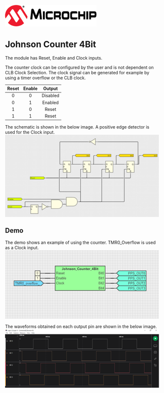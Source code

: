 <!-- Please do not change this html logo with link -->

<a href="https://www.microchip.com" rel="nofollow"><img src="images/microchip.png" alt="MCHP" width="300"/></a>

# Johnson Counter 4Bit

The module has Reset, Enable and Clock inputs. 

The counter clock can be configured by the user and is not dependent on CLB Clock Selection. The clock signal can be generated for example by using a timer overflow or the CLB clock.

| **Reset** | **Enable** | **Output** |
|:---------:|:----------:|:----------:|
|     0     |      0     |  Disabled  |
|     0     |      1     |   Enabled  |
|     1     |      0     |    Reset   |
|     1     |      1     |    Reset   |

The schematic is shown in the below image. A positive edge detector is used for the Clock input.
<br><img src="images/johnson_counter_4bit.png" width="600">

## Demo

The demo shows an example of using the counter. TMR0_Overflow is used as a Clock input.
<br><img src="images/johnson_counter_4bit_demo.png" width="600">

 The waveforms obtained on each output pin are shown in the below image.
<br><img src="images/johnson_counter_4bit_waveforms.png" width="600">